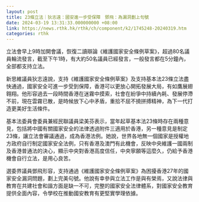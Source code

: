 ```yaml
---
layout: post
title: 23條立法｜狄志遠：國安進一步受保障　鄧飛：為漏洞劃上句號
date: 2024-03-19 13:31:33.000000000 +08:00
link: https://news.rthk.hk/rthk/ch/component/k2/1745248-20240319.htm
categories: rthk
---
```


立法會早上9時加開會議，恢復二讀辯論《維護國家安全條例草案》，超過80名議員輪流發言，截至下午1時，有大約50名議員已經發言，一般發言都在5分鐘內，全部都支持立法。

新思維議員狄志遠說，支持《維護國家安全條例草案》及支持基本法23條立法盡快通過，國家安全可進一步受到保障，香港可以更放心開拓發展大局，有如鷹展翅翱翔。他形容過去一段時間香港在迷霧中摸索，社會在紛爭中持續內耗、發展停滯不前，現在雲霧已散，是時候放下心中矛盾，重拾不屈不撓拼搏精神，為下一代打造更美好生活條件。

基本法委員會委員兼經民聯議員梁美芬表示，當年起草基本法23條時存在兩種意見，包括將中國有關國家安全的法律透過附件三適用於香港，另一種意見是制定23條，讓立法會審議通過，成為香港法例。她說，世界各地無一個國家是授權地方政府自行制定國家安全法例，只有香港及澳門有此機會，反映中央維護一國兩制及香港普通法的決心，顯示中央對香港高度信任，中央寧願等這麼久，仍給予香港機會自行立法，是用心良苦。

選委界議員鄧飛形容，支持通過《維護國家安全條例草案》為困擾香港27年的國家安全漏洞問題，劃上完美句號。他說有幸參與立法工作是與有榮焉，又說法律與教育在共建社會和諧方面是缺一不可，完整的國家安全法律體系，對國家安全教育提供全面內容，令學校在推動國安教育有更堅實學理依據。
